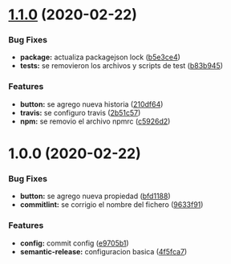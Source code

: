 # [1.1.0](https://github.com/enmanueljob/components-ej/compare/v1.0.0...v1.1.0) (2020-02-22)


### Bug Fixes

* **package:** actualiza packagejson lock ([b5e3ce4](https://github.com/enmanueljob/components-ej/commit/b5e3ce4f4d83e7f98868ce9bb1cd67bb8619c379))
* **tests:** se removieron los archivos y scripts de test ([b83b945](https://github.com/enmanueljob/components-ej/commit/b83b945817018370a852b4dffd1dd00b0101afd2))


### Features

* **button:** se agrego nueva historia ([210df64](https://github.com/enmanueljob/components-ej/commit/210df6450102dcb125ae410f62dc423df70f86e9))
* **travis:** se configuro travis ([2b51c57](https://github.com/enmanueljob/components-ej/commit/2b51c57f0cfeb43cd3d65e35af327e10f9913404))
* **npm:** se removio el archivo npmrc ([c5926d2](https://github.com/enmanueljob/components-ej/commit/c5926d201d79433c8080f9ea00b02ca7a3b15932))

# 1.0.0 (2020-02-22)


### Bug Fixes

* **button:** se agrego nueva propiedad ([bfd1188](https://github.com/enmanueljob/components-ej/commit/bfd11889582c78eaf9f2d6e5cae892011a66215f))
* **commitlint:** se corrigio el nombre del fichero ([9633f91](https://github.com/enmanueljob/components-ej/commit/9633f91c2e120959afb149893985dfade1549dd5))


### Features

* **config:** commit config ([e9705b1](https://github.com/enmanueljob/components-ej/commit/e9705b157a78b6bd212513d695e3a73b2970b143))
* **semantic-release:** configuracion basica ([4f5fca7](https://github.com/enmanueljob/components-ej/commit/4f5fca71433e59f47f7683c35e3891e68cbcaac2))
